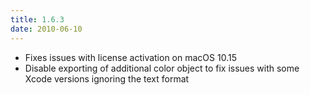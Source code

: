 ```yaml
---
title: 1.6.3
date: 2010-06-10
---
```


- Fixes issues with license activation on macOS 10.15
- Disable exporting of additional color object to fix issues with some Xcode versions ignoring the text format
